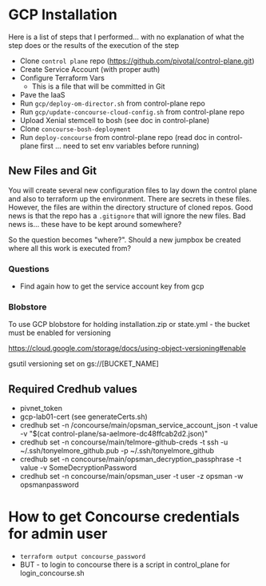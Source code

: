 # GCP Installation

Here is a list of steps that I performed... with no explanation of what the step does or the results of the execution of the step

* Clone `control plane` repo (https://github.com/pivotal/control-plane.git)
* Create Service Account (with proper auth)
* Configure Terraform Vars
  * This is a file that will be committed in Git
* Pave the IaaS
* Run `gcp/deploy-om-director.sh` from control-plane repo 
* Run `gcp/update-concourse-cloud-config.sh` from control-plane repo
* Upload Xenial stemcell to bosh (see doc in control-plane)
* Clone `concourse-bosh-deployment`
* Run `deploy-concourse` from control-plane repo (read doc in control-plane first ... need to set env variables before running)

## New Files and Git

You will create several new configuration files to lay down the control plane and also to terraform up the environment.  There are secrets in these files.  However, the files are within the directory structure of cloned repos.  Good news is that the repo has a `.gitignore` that will ignore the new files.  Bad news is... these have to be kept around somewhere?

So the question becomes "where?".  Should a new jumpbox be created where all this work is executed from?

### Questions

* Find again how to get the service account key from gcp

### Blobstore

To use GCP blobstore for holding installation.zip or state.yml - the bucket must be enabled for versioning

https://cloud.google.com/storage/docs/using-object-versioning#enable

gsutil versioning set on gs://[BUCKET_NAME]

## Required Credhub values

* pivnet_token
* gcp-lab01-cert                  (see generateCerts.sh)
* credhub set -n /concourse/main/opsman_service_account_json -t value -v "$(cat control-plane/sa-aelmore-dc48ffcab2d2.json)"
* credhub set -n concourse/main/telmore-github-creds -t ssh -u ~/.ssh/tonyelmore_github.pub -p ~/.ssh/tonyelmore_github
* credhub set -n concourse/main/opsman_decryption_passphrase -t value -v SomeDecryptionPassword
* credhub set -n concourse/main/opsman_user -t user -z opsman -w opsmanpassword

# How to get Concourse credentials for admin user
* `terraform output concourse_password`
* BUT - to login to concourse there is a script in control_plane for login_concourse.sh
